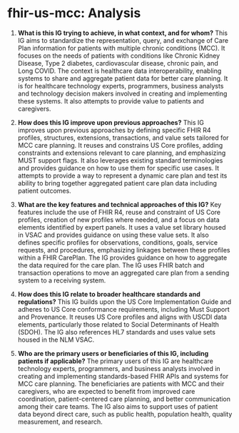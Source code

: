 # fhir-us-mcc: Analysis

1.  **What is this IG trying to achieve, in what context, and for whom?** This IG aims to standardize the representation, query, and exchange of Care Plan information for patients with multiple chronic conditions (MCC). It focuses on the needs of patients with conditions like Chronic Kidney Disease, Type 2 diabetes, cardiovascular disease, chronic pain, and Long COVID. The context is healthcare data interoperability, enabling systems to share and aggregate patient data for better care planning. It is for healthcare technology experts, programmers, business analysts and technology decision makers involved in creating and implementing these systems. It also attempts to provide value to patients and caregivers.

2.  **How does this IG improve upon previous approaches?** This IG improves upon previous approaches by defining specific FHIR R4 profiles, structures, extensions, transactions, and value sets tailored for MCC care planning. It reuses and constrains US Core profiles, adding constraints and extensions relevant to care planning, and emphasizing MUST support flags. It also leverages existing standard terminologies and provides guidance on how to use them for specific use cases. It attempts to provide a way to represent a dynamic care plan and test its ability to bring together aggregated patient care plan data including patient outcomes.

3.  **What are the key features and technical approaches of this IG?** Key features include the use of FHIR R4, reuse and constraint of US Core profiles, creation of new profiles where needed, and a focus on data elements identified by expert panels. It uses a value set library housed in VSAC and provides guidance on using these value sets. It also defines specific profiles for observations, conditions, goals, service requests, and procedures, emphasizing linkages between these profiles within a FHIR CarePlan. The IG provides guidance on how to aggregate the data required for the care plan. The IG uses FHIR batch and transaction operations to move an aggregated care plan from a sending system to a receiving system.

4.  **How does this IG relate to broader healthcare standards and regulations?** This IG builds upon the US Core Implementation Guide and adheres to US Core conformance requirements, including Must Support and Provenance. It reuses US Core profiles and aligns with USCDI data elements, particularly those related to Social Determinants of Health (SDOH). The IG also references HL7 standards and uses value sets housed in the NLM VSAC.

5.  **Who are the primary users or beneficiaries of this IG, including patients if applicable?** The primary users of this IG are healthcare technology experts, programmers, and business analysts involved in creating and implementing standards-based FHIR APIs and systems for MCC care planning. The beneficiaries are patients with MCC and their caregivers, who are expected to benefit from improved care coordination, patient-centered care planning, and better communication among their care teams. The IG also aims to support uses of patient data beyond direct care, such as public health, population health, quality measurement, and research.
